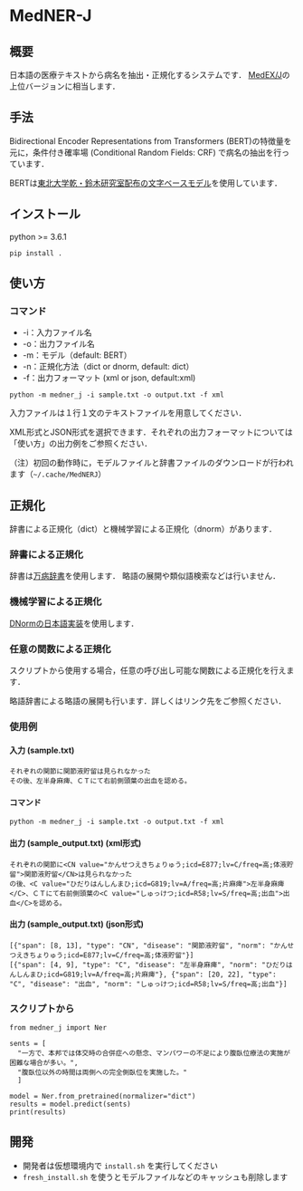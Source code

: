 # MedNER-J
## 概要
<!-- 日本語の病名抽出器である[MedEX/J](http://sociocom.jp/~data/2017-MEDEX/index.html)の最新バージョンです． -->

日本語の医療テキストから病名を抽出・正規化するシステムです．
[MedEX/J](http://sociocom.jp/~data/2017-MEDEX/index.html)の上位バージョンに相当します．

## 手法
Bidirectional Encoder Representations from Transformers (BERT)の特徴量を元に，条件付き確率場 (Conditional Random Fields: CRF) で病名の抽出を行っています．

BERTは[東北大学乾・鈴木研究室配布の文字ベースモデル](https://www.nlp.ecei.tohoku.ac.jp/news-release/3284/)を使用しています．

## インストール
python >= 3.6.1
```
pip install .
```

## 使い方
### コマンド
- -i：入力ファイル名
- -o：出力ファイル名
- -m：モデル（default: BERT）
- -n：正規化方法（dict or dnorm, default: dict）
- -f：出力フォーマット (xml or json, default:xml)

```
python -m medner_j -i sample.txt -o output.txt -f xml
```

入力ファイルは１行１文のテキストファイルを用意してください．

XML形式とJSON形式を選択できます．それぞれの出力フォーマットについては「使い方」の出力例をご参照ください．

（注）初回の動作時に，モデルファイルと辞書ファイルのダウンロードが行われます（`~/.cache/MedNERJ`）

## 正規化
辞書による正規化（dict）と機械学習による正規化（dnorm）があります．

### 辞書による正規化
辞書は[万病辞書](http://sociocom.jp/~data/2018-manbyo/index.html)を使用します．
略語の展開や類似語検索などは行いません．

### 機械学習による正規化
[DNormの日本語実装](https://github.com/sociocom/DNorm-J)を使用します．

### 任意の関数による正規化
スクリプトから使用する場合，任意の呼び出し可能な関数による正規化を行えます．

略語辞書による略語の展開も行います．詳しくはリンク先をご参照ください．

### 使用例
#### 入力 (sample.txt)
```
それぞれの関節に関節液貯留は見られなかった
その後、左半身麻痺、ＣＴにて右前側頭葉の出血を認める。
```

#### コマンド
```
python -m medner_j -i sample.txt -o output.txt -f xml
```


#### 出力 (sample_output.txt) (xml形式)
```
それぞれの関節に<CN value="かんせつえきちょりゅう;icd=E877;lv=C/freq=高;体液貯留">関節液貯留</CN>は見られなかった
の後、<C value="ひだりはんしんまひ;icd=G819;lv=A/freq=高;片麻痺">左半身麻痺</C>、ＣＴにて右前側頭葉の<C value="しゅっけつ;icd=R58;lv=S/freq=高;出血">出血</C>を認める。
```

#### 出力 (sample_output.txt) (json形式)
```
[{"span": [8, 13], "type": "CN", "disease": "関節液貯留", "norm": "かんせつえきちょりゅう;icd=E877;lv=C/freq=高;体液貯留"}]
[{"span": [4, 9], "type": "C", "disease": "左半身麻痺", "norm": "ひだりはんしんまひ;icd=G819;lv=A/freq=高;片麻痺"}, {"span": [20, 22], "type": "C", "disease": "出血", "norm": "しゅっけつ;icd=R58;lv=S/freq=高;出血"}]
```

### スクリプトから
```
from medner_j import Ner

sents = [
  "一方で、本邦では体交時の合併症への懸念、マンパワーの不足により腹臥位療法の実施が困難な場合が多い。",
  "腹臥位以外の時間は両側への完全側臥位を実施した。"
  ]

model = Ner.from_pretrained(normalizer="dict")
results = model.predict(sents)
print(results)
```

## 開発

- 開発者は仮想環境内で `install.sh` を実行してください
- `fresh_install.sh` を使うとモデルファイルなどのキャッシュも削除します
